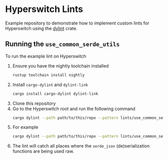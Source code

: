 # Hyperswitch Lints
Example repository to demonstrate how to implement custom lints for Hyperswitch using the [dylint](https://github.com/trailofbits/dylint) crate.

## Running the `use_common_serde_utils`
To run the example lint on Hyperswitch
1. Ensure you have the nightly toolchain installed
   ```bash
   rustup toolchain install nightly
   ```
2. Install `cargo-dylint` and `dylint-link`
   ```bash
   cargo install cargo-dylint dylint-link
   ```
3. Clone this repository
4. Go to the Hyperswitch root and run the following command
   ```bash
   cargo dylint --path path/to/this/repo --pattern lints/use_common_serde_utils [-p <specific_crate> [-- --features <specific_features>]]
   ```
5. For example
   ```bash
   cargo dylint --path path/to/this/repo --pattern lints/use_common_serde_utils -p api_models -- --features v1
   ```
6. The lint will catch all places where the `serde_json` (de)serialization functions are being used raw.

